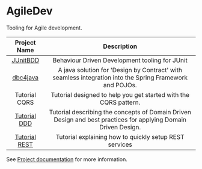 AgileDev
========

Tooling for Agile development.

|Project Name|Description|
|:-:|:-:|
|[JUnitBDD](http://uniknow.github.io/AgileDev/site/0.1.15-SNAPSHOT/parent/JUnitBDD/index.html)|Behaviour Driven Development tooling for JUnit|
|[dbc4java](http://uniknow.github.io/AgileDev/site/0.1.15-SNAPSHOT/parent/dbc4java/index.html)|A java solution for 'Design by Contract' with seamless integration into the Spring Framework and POJOs.|
|Tutorial CQRS|Tutorial designed to help you get started with the CQRS pattern.|
|[Tutorial DDD](http://uniknow.github.io/AgileDev/site/0.1.15-SNAPSHOT/parent/ddd/index.html)|Tutorial describing the concepts of Domain Driven Design and best practices for applying Domain Driven Design.|
|[Tutorial REST](http://uniknow.github.io/AgileDev/site/0.1.15-SNAPSHOT/parent/rest/index.html)|Tutorial explaining how to quickly setup REST services|

See [Project documentation](http://uniknow.github.io/AgileDev/site/0.1.15-SNAPSHOT/index.html) for more information.
